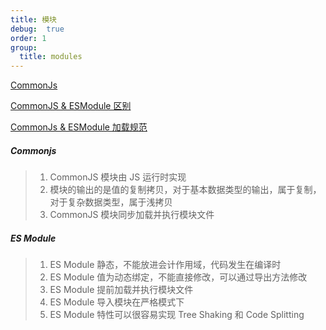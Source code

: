 ```yaml
---
title: 模块
debug:  true
order: 1
group:
  title: modules
---
```


[CommonJs](https://juejin.cn/post/6892786383249735687)

[CommonJS & ESModule 区别](https://juejin.cn/post/6994224541312483336)

[CommonJs & ESModule 加载规范](https://zhuanlan.zhihu.com/p/346405395)

##### Commonjs

> 1. CommonJS 模块由 JS 运行时实现
> 2. 模块的输出的是值的复制拷贝，对于基本数据类型的输出，属于复制，对于复杂数据类型，属于浅拷贝
> 3. CommonJS 模块同步加载并执行模块文件

##### ES Module

> 1.  ES Module 静态，不能放进会计作用域，代码发生在编译时
> 2.  ES Module 值为动态绑定，不能直接修改，可以通过导出方法修改
> 3.  ES Module 提前加载并执行模块文件
> 4.  ES Module 导入模块在严格模式下
> 5.  ES Module 特性可以很容易实现 Tree Shaking 和 Code Splitting
